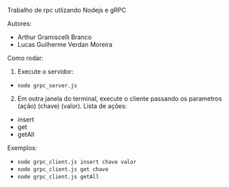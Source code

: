 Trabalho de rpc utlizando Nodejs e gRPC

Autores: 
* Arthur Gramiscelli Branco
* Lucas Guilherme Verdan Moreira

Como rodar:

1. Execute o servidor: 
  * `node grpc_server.js`

2. Em outra janela do terminal, execute o cliente passando os parametros (ação) (chave) (valor). Lista  de ações:
  * insert
  * get
  * getAll

  Exemplos:
  * `node grpc_client.js insert chave valor`
  * `node grpc_client.js get chave`
  * `node grpc_client.js getAll`
